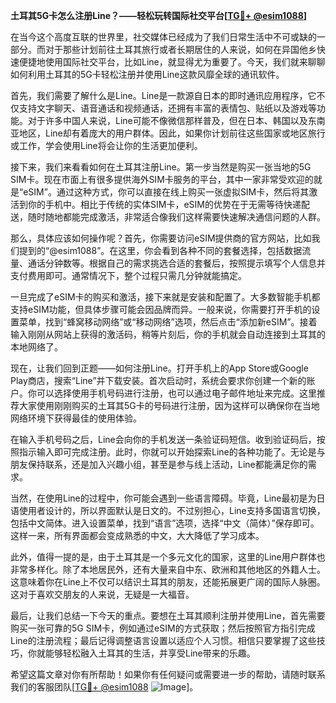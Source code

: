 **土耳其5G卡怎么注册Line？——轻松玩转国际社交平台[[TG💪+ @esim1088](https://t.me/s/esim1088)]**

在当今这个高度互联的世界里，社交媒体已经成为了我们日常生活中不可或缺的一部分。而对于那些计划前往土耳其旅行或者长期居住的人来说，如何在异国他乡快速便捷地使用国际社交平台，比如Line，就显得尤为重要了。今天，我们就来聊聊如何利用土耳其的5G卡轻松注册并使用Line这款风靡全球的通讯软件。

首先，我们需要了解什么是Line。Line是一款源自日本的即时通讯应用程序，它不仅支持文字聊天、语音通话和视频通话，还拥有丰富的表情包、贴纸以及游戏等功能。对于许多中国人来说，Line可能不像微信那样普及，但在日本、韩国以及东南亚地区，Line却有着庞大的用户群体。因此，如果你计划前往这些国家或地区旅行或工作，学会使用Line将会让你的生活更加便利。

接下来，我们来看看如何在土耳其注册Line。第一步当然是购买一张当地的5G SIM卡。现在市面上有很多提供海外SIM卡服务的平台，其中一家非常受欢迎的就是“eSIM”。通过这种方式，你可以直接在线上购买一张虚拟SIM卡，然后将其激活到你的手机中。相比于传统的实体SIM卡，eSIM的优势在于无需等待快递配送，随时随地都能完成激活，非常适合像我们这样需要快速解决通信问题的人群。

那么，具体应该如何操作呢？首先，你需要访问eSIM提供商的官方网站，比如我们提到的“@esim1088”。在这里，你会看到各种不同的套餐选择，包括数据流量、通话分钟数等。根据自己的需求挑选合适的套餐后，按照提示填写个人信息并支付费用即可。通常情况下，整个过程只需几分钟就能搞定。

一旦完成了eSIM卡的购买和激活，接下来就是安装和配置了。大多数智能手机都支持eSIM功能，但具体步骤可能会因品牌而异。一般来说，你需要打开手机的设置菜单，找到“蜂窝移动网络”或“移动网络”选项，然后点击“添加新eSIM”。接着输入刚刚从网站上获得的激活码，稍等片刻后，你的手机就会自动连接到土耳其的本地网络了。

现在，让我们回到正题——如何注册Line。打开手机上的App Store或Google Play商店，搜索“Line”并下载安装。首次启动时，系统会要求你创建一个新的账户。你可以选择使用手机号码进行注册，也可以通过电子邮件地址来完成。这里推荐大家使用刚刚购买的土耳其5G卡的号码进行注册，因为这样可以确保你在当地网络环境下获得最佳的使用体验。

在输入手机号码之后，Line会向你的手机发送一条验证码短信。收到验证码后，按照指示输入即可完成注册。此时，你就可以开始探索Line的各种功能了。无论是与朋友保持联系，还是加入兴趣小组，甚至是参与线上活动，Line都能满足你的需求。

当然，在使用Line的过程中，你可能会遇到一些语言障碍。毕竟，Line最初是为日语使用者设计的，所以界面默认是日文的。不过别担心，Line支持多国语言切换，包括中文简体。进入设置菜单，找到“语言”选项，选择“中文（简体）”保存即可。这样一来，所有界面都会变成熟悉的中文，大大降低了学习成本。

此外，值得一提的是，由于土耳其是一个多元文化的国家，这里的Line用户群体也非常多样化。除了本地居民外，还有大量来自中东、欧洲和其他地区的外籍人士。这意味着你在Line上不仅可以结识土耳其的朋友，还能拓展更广阔的国际人脉圈。这对于喜欢交朋友的人来说，无疑是一大福音。

最后，让我们总结一下今天的重点。要想在土耳其顺利注册并使用Line，首先需要购买一张可靠的5G SIM卡，例如通过eSIM的方式获取；然后按照官方指引完成Line的注册流程；最后记得调整语言设置以适应个人习惯。相信只要掌握了这些技巧，你就能够轻松融入土耳其的生活，并享受Line带来的乐趣。

希望这篇文章对你有所帮助！如果你有任何疑问或需要进一步的帮助，请随时联系我们的客服团队[[TG💪+ @esim1088](https://t.me/s/esim1088) ![Image](https://i.postimg.cc/4NQfJmqS/Snipaste-2025-05-13-00-14-12.png)]。